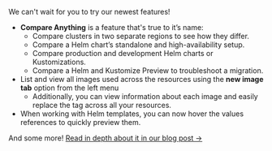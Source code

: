 We can't wait for you to try our newest features!
- **Compare Anything** is a feature that's true to it’s name:
  - Compare clusters in two separate regions to see how they differ.
  - Compare a Helm chart’s standalone and high-availability setup.
  - Compare production and development Helm charts or Kustomizations.
  - Compare a Helm and Kustomize Preview to troubleshoot a migration.
- List and view all images used across the resources using the **new image tab** option from the left menu
  - Additionally, you can view information about each image and easily replace the tag across all your resources.
- When working with Helm templates, you can now hover the values references to quickly preview them.

And some more! [Read in depth about it in our blog post →](https://kubeshop.io/blog/monokle-1-8-0-release)
